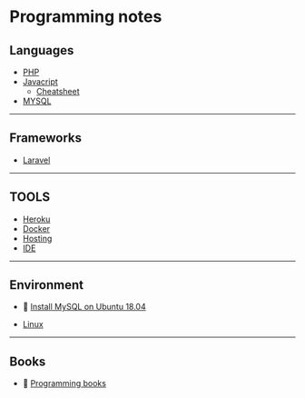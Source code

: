 # Programming notes

## Languages

- [PHP](https://github.com/EvaldasBurlingis/programming_notes/tree/master/Languages/PHP)
- [Javacript](https://github.com/EvaldasBurlingis/programming_notes/tree/master/Languages/Javascript)
    - [Cheatsheet](https://github.com/EvaldasBurlingis/programming_notes/tree/master/Languages/Javascript/cheatsheet.md)
- [MYSQL](https://github.com/EvaldasBurlingis/programming_notes/tree/master/Languages/SQL/MYSQL/mysql.md)

---

## Frameworks

- [Laravel](https://github.com/EvaldasBurlingis/programming_notes/tree/master/Frameworks/Laravel)

---

## TOOLS

- [Heroku](https://github.com/EvaldasBurlingis/programming_notes/tree/master/Tools/Heroku/Heroku.md)
- [Docker](https://github.com/EvaldasBurlingis/programming_notes/tree/master/Tools/Docker/Docker.md)
- [Hosting](https://github.com/EvaldasBurlingis/programming_notes/tree/master/Tools/Hosting/Hosting.md)
- [IDE](https://github.com/EvaldasBurlingis/programming_notes/tree/master/Tools/IDE/IDE.md)

---

## Environment

- :link: [Install MySQL on Ubuntu 18.04](https://www.digitalocean.com/community/tutorials/how-to-install-mysql-on-ubuntu-20-04)

- [Linux](https://github.com/EvaldasBurlingis/programming_notes/tree/master/Linux)

---

## Books

- :link: [Programming books](https://github.com/EbookFoundation/free-programming-books)

